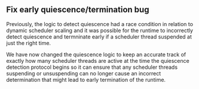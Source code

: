 ## Fix early quiescence/termination bug

Previously, the logic to detect quiescence had a race condition in relation to dynamic scheduler scaling and it was possible for the runtime to incorrectly detect quiescence and termninate early if a scheduler thread suspended at just the right time.

We have now changed the quiescence logic to keep an accurate track of exactly how many scheduler threads are active at the time the quiescence detection protocol begins so it can ensure that any scheduler threads suspending or unsuspending can no longer cause an incorrect determination that might lead to early termination of the runtime.
